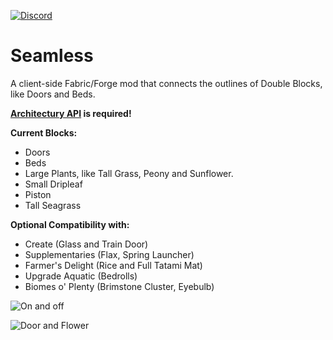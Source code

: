 [![Discord](https://i.imgur.com/JiW4MLF.png)](https://discord.gg/PJCXjSJnu2)

# Seamless

A client-side Fabric/Forge mod that connects the outlines of Double Blocks, like Doors and Beds.

**[Architectury API](https://modrinth.com/mod/architectury-api/versions)  is required!**

**Current Blocks:**

- Doors  
- Beds  
- Large Plants, like Tall Grass, Peony and Sunflower.  
- Small Dripleaf  
- Piston
- Tall Seagrass

**Optional Compatibility with:**

- Create (Glass and Train Door)
- Supplementaries (Flax, Spring Launcher)
- Farmer's Delight (Rice and Full Tatami Mat)
- Upgrade Aquatic (Bedrolls)
- Biomes o' Plenty (Brimstone Cluster, Eyebulb)


![On and off](https://imgur.com/DosLg8Z.png)

![Door and Flower](https://imgur.com/jT5kg38.png)